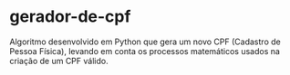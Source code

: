# gerador-de-cpf
Algoritmo desenvolvido em Python que gera um novo CPF (Cadastro de Pessoa Física), levando em conta os processos matemáticos usados na criação de um CPF válido.
